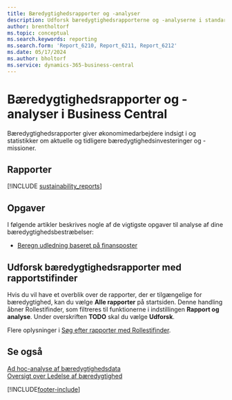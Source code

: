 ```yaml
---
title: Bæredygtighedsrapporter og -analyser
description: Udforsk bæredygtighedsrapporterne og -analyserne i standardversionen af Business Central.
author: brentholtorf
ms.topic: conceptual
ms.search.keywords: reporting
ms.search.form: 'Report_6210, Report_6211, Report_6212'
ms.date: 05/17/2024
ms.author: bholtorf
ms.service: dynamics-365-business-central
---
```


# Bæredygtighedsrapporter og -analyser i Business Central

Bæredygtighedsrapporter giver økonomimedarbejdere indsigt i og statistikker om aktuelle og tidligere bæredygtighedsinvesteringer og -missioner.  

## Rapporter

[!INCLUDE [sustainability_reports](includes/sustainability-reports-include.md)]

## Opgaver

I følgende artikler beskrives nogle af de vigtigste opgaver til analyse af dine bæredygtighedsbestræbelser:

* [Beregn udledning baseret på finansposter](finance-sustainability-journal.md)

## Udforsk bæredygtighedsrapporter med rapportstifinder

Hvis du vil have et overblik over de rapporter, der er tilgængelige for bæredygtighed, kan du vælge **Alle rapporter** på startsiden. Denne handling åbner Rollestifinder, som filtreres til funktionerne i indstillingen **Rapport og analyse**. Under overskriften **TODO** skal du vælge **Udforsk**.

<!--There isn't an image file for this.

:::image type="content" source="media/report-explorer-sustainability.png" alt-text="Example of sustainability reports on the finance role center." lightbox="media/report-explorer-sustainability.png":::-->

Flere oplysninger i [Søg efter rapporter med Rollestifinder](ui-role-explorer.md).

## Se også

[Ad hoc-analyse af bæredygtighedsdata](ad-hoc-analysis-sustainability.md)   
[Oversigt over Ledelse af bæredygtighed](finance-manage-sustainability.md)   

[!INCLUDE[footer-include](includes/footer-banner.md)]

